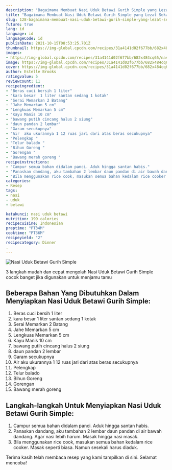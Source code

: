 ```yaml
---
description: "Bagaimana Membuat Nasi Uduk Betawi Gurih Simple yang Lezat Sekali"
title: "Bagaimana Membuat Nasi Uduk Betawi Gurih Simple yang Lezat Sekali"
slug: 128-bagaimana-membuat-nasi-uduk-betawi-gurih-simple-yang-lezat-sekali
future: true
lang: id
language: id
languageCode: id
publishDate: 2021-10-15T08:53:25.701Z 
thumbnail: https://img-global.cpcdn.com/recipes/31a4141d02f677bb/682x484cq65/nasi-uduk-betawi-gurih-simple-foto-resep-utama.png
images:
- https://img-global.cpcdn.com/recipes/31a4141d02f677bb/682x484cq65/nasi-uduk-betawi-gurih-simple-foto-resep-utama.png
image: https://img-global.cpcdn.com/recipes/31a4141d02f677bb/682x484cq65/nasi-uduk-betawi-gurih-simple-foto-resep-utama.png
cover: https://img-global.cpcdn.com/recipes/31a4141d02f677bb/682x484cq65/nasi-uduk-betawi-gurih-simple-foto-resep-utama.png
author: Estelle Brooks
ratingvalue: 5
reviewcount: 11
recipeingredient:
- "Beras cuci bersih 1 liter"
- "kara besar  1 liter santan sedang 1 kotak"
- "Serai Memarkan 2 Batang"
- "Jahe Memarkan 5 cm"
- "Lengkuas Memarkan 5 cm"
- "Kayu Manis 10 cm"
- "bawang putih cincang halus 2 siung"
- "daun pandan 2 lembar"
- "Garam secukupnya"
- "Air  aku ukurannya 1 12 ruas jari dari atas beras secukupnya"
- "Pelengkap "
- "Telur balado "
- "Bihun Goreng "
- "Gorengan "
- "Bawang merah goreng "
recipeinstructions:
- "Campur semua bahan didalam panci. Aduk hingga santan habis."
- "Panaskan dandang, aku tambahan 2 lembar daun pandan di air bawah dandang. Agar nasi lebih harum. Masak hingga nasi masak."
- "Bila menggunakan rice cook, masukan semua bahan kedalam rice cooker. Masak seperti biasa. Namun sesekali harus diaduk."
categories:
- Resep
tags:
- nasi
- uduk
- betawi

katakunci: nasi uduk betawi 
nutrition: 199 calories
recipecuisine: Indonesian
preptime: "PT34M"
cooktime: "PT36M"
recipeyield: "2"
recipecategory: Dinner
. 
---
```



![Nasi Uduk Betawi Gurih Simple](https://img-global.cpcdn.com/recipes/31a4141d02f677bb/682x484cq65/nasi-uduk-betawi-gurih-simple-foto-resep-utama.png)

3 langkah mudah dan cepat mengolah  Nasi Uduk Betawi Gurih Simple cocok banget jika digunakan untuk menjamu tamu

<!--inarticleads1-->

## Beberapa Bahan Yang Dibutuhkan Dalam Menyiapkan Nasi Uduk Betawi Gurih Simple:

1. Beras cuci bersih 1 liter
1. kara besar  1 liter santan sedang 1 kotak
1. Serai Memarkan 2 Batang
1. Jahe Memarkan 5 cm
1. Lengkuas Memarkan 5 cm
1. Kayu Manis 10 cm
1. bawang putih cincang halus 2 siung
1. daun pandan 2 lembar
1. Garam secukupnya
1. Air  aku ukurannya 1 12 ruas jari dari atas beras secukupnya
1. Pelengkap 
1. Telur balado 
1. Bihun Goreng 
1. Gorengan 
1. Bawang merah goreng 



<!--inarticleads2-->

## Langkah-langkah Untuk Menyiapkan Nasi Uduk Betawi Gurih Simple:

1. Campur semua bahan didalam panci. Aduk hingga santan habis.
1. Panaskan dandang, aku tambahan 2 lembar daun pandan di air bawah dandang. Agar nasi lebih harum. Masak hingga nasi masak.
1. Bila menggunakan rice cook, masukan semua bahan kedalam rice cooker. Masak seperti biasa. Namun sesekali harus diaduk.




Terima kasih telah membaca resep yang kami tampilkan di sini. Selamat mencoba!
